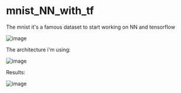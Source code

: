 # mnist_NN_with_tf

The mnist it's a famous dataset to start working on NN and tensorflow

![image](https://user-images.githubusercontent.com/85259381/125376103-ea6f0d00-e34f-11eb-9afc-37bf691c19f7.png)

The architecture i'm using:

![image](https://user-images.githubusercontent.com/85259381/125376152-0a9ecc00-e350-11eb-9875-8625273b063b.png)

Results:

![image](https://user-images.githubusercontent.com/85259381/125376192-1f7b5f80-e350-11eb-9264-6d8fc2af7cee.png)
